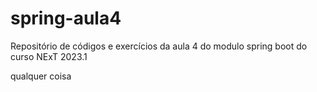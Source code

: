# spring-aula4
Repositório de códigos e exercícios da aula 4 do modulo spring boot do curso NExT 2023.1


qualquer coisa
